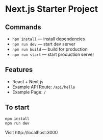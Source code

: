 # Next.js Starter Project

## Commands

- `npm install` — install dependencies
- `npm run dev` — start dev server
- `npm run build` — build for production
- `npm run start` — start production server

## Features

- React + Next.js
- Example API Route: `/api/hello`
- Example Page: `/`

## To start

```bash
npm install
npm run dev
```

Visit http://localhost:3000
